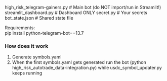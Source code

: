 high_risk_telegram-gainers.py         # Main bot (do NOT import/run in Streamlit!)
streamlit_dashboard.py                # Dashboard ONLY
secret.py                             # Your secrets
bot_state.json                        # Shared state file

Requirements:  
pip install python-telegram-bot==13.7  

  

### How does it work
1. Generate symbols.yaml  
2. When the first symbols.yaml gets generated run the bot (python high_risk_autotrade_data-integration.py) while usdc_symbol_updater.py keeps running  